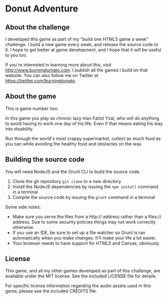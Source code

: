 Donut Adventure
=======

About the challenge
---
I developed this game as part of my "build one HTML5 game a week" challenge. I build a new game every week, and release the source code to it. I hope to get better at game development, and I hope that it will be useful to you too.

If you're interested in learning more about this, visit <http://www.burningtomato.com>. I publish all the games I build on that website. You can also follow me on Twitter at <https://twitter.com/burningtomato>.

About the game
---
This is game number two.

In this game you play as chronic lazy man Fatzö Yzal, who will do anything to avoid having to work one day of his life. Even if that means eating his way into disability.

Run through the world's most crappy supermarket, collect as much food as you can while avoiding the healthy food and obstacles on the way.

Building the source code
---
You will need NodeJS and the Grunt CLI to build the source code.

1. Clone the git repository `git clone` to a new directory
2. Install the NodeJS dependencies by issuing the `npm install` command in a terminal
3. Compile the source code by issuing the `grunt` command in a terminal

Some side notes:

- Make sure you serve the files from a http:// address rather than a files:// address. Due to some security policies things may not work correctly otherwise.
- If you use an IDE, be sure to set up a file watcher so Grunt is ran automatically when you make changes. It'll make your life a lot easier.
- Your browser needs to have support for HTML5 and Canvas, obviously.

License
---
This game, and all my other games developed as part of this challenge, are available under the MIT license.
See the included LICENSE file for details.

For specific license information regarding the audio assets used in this game, please see the included CREDITS file.
